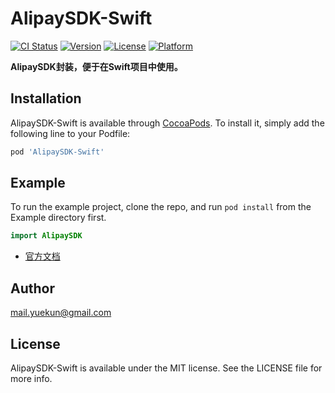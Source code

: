 # AlipaySDK-Swift

[![CI Status](https://img.shields.io/travis/mail.yuekun@gmail.com/AlipaySDK-Swift.svg?style=flat)](https://travis-ci.org/mail.yuekun@gmail.com/AlipaySDK-Swift)
[![Version](https://img.shields.io/cocoapods/v/AlipaySDK-Swift.svg?style=flat)](https://cocoapods.org/pods/AlipaySDK-Swift)
[![License](https://img.shields.io/cocoapods/l/AlipaySDK-Swift.svg?style=flat)](https://cocoapods.org/pods/AlipaySDK-Swift)
[![Platform](https://img.shields.io/cocoapods/p/AlipaySDK-Swift.svg?style=flat)](https://cocoapods.org/pods/AlipaySDK-Swift)

**AlipaySDK封装，便于在Swift项目中使用。**

## Installation

AlipaySDK-Swift is available through [CocoaPods](https://cocoapods.org). To install
it, simply add the following line to your Podfile:

```ruby
pod 'AlipaySDK-Swift'
```

## Example

To run the example project, clone the repo, and run `pod install` from the Example directory first.

```swift
import AlipaySDK
```

- [官方文档](https://opendocs.alipay.com/open/204/105295#iOS%E8%B0%83%E7%94%A8%E8%AF%B4%E6%98%8E)


## Author

mail.yuekun@gmail.com

## License

AlipaySDK-Swift is available under the MIT license. See the LICENSE file for more info.

